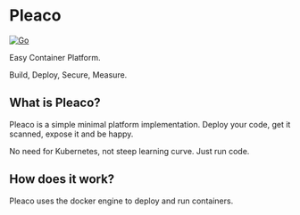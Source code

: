 # Pleaco

[![Go](https://github.com/pleaco/pleaco/actions/workflows/go.yml/badge.svg)](https://github.com/pleaco/pleaco/actions/workflows/go.yml)

Easy Container Platform.


Build, Deploy, Secure, Measure.


## What is Pleaco?

Pleaco is a simple minimal platform implementation. Deploy your code, get it scanned, expose it and be happy.

No need for Kubernetes, not steep learning curve. Just run code.

## How does it work?

Pleaco uses the docker engine to deploy and run containers.
